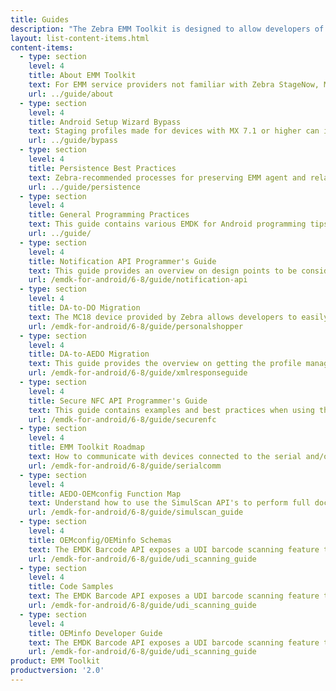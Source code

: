 ```yaml
---
title: Guides
description: "The Zebra EMM Toolkit is designed to allow developers of EMM/MDM solutions to adapt their products to manage Zebra devices and software. Refer to the guides linked below as needed."  
layout: list-content-items.html
content-items:
  - type: section
    level: 4
    title: About EMM Toolkit
    text: For EMM service providers not familiar with Zebra StageNow, MXMS and other Zebra device staging and configuration mechanisms.
    url: ../guide/about
  - type: section
    level: 4
    title: Android Setup Wizard Bypass
    text: Staging profiles made for devices with MX 7.1 or higher can include a command to automatically bypass the Android Setup Wizard (also known as the "Welcome Screen") following an Enterprise Reset. The wizard can be skipped when it appears on certain devices by scanning a barcode.
    url: ../guide/bypass
  - type: section
    level: 4
    title: Persistence Best Practices
    text: Zebra-recommended processes for preserving EMM agent and related files and restoring a device to manageability after an Enterprise Reset, which erases non-persistent software on the device. 
    url: ../guide/persistence
  - type: section
    level: 4
    title: General Programming Practices
    text: This guide contains various EMDK for Android programming tips.
    url: ../guide/
  - type: section
    level: 4
    title: Notification API Programmer's Guide
    text: This guide provides an overview on design points to be considered during the development of an application that notifies users using Notification API in the business application workflow.
    url: /emdk-for-android/6-8/guide/notification-api
  - type: section
    level: 4
    title: DA-to-DO Migration
    text: The MC18 device provided by Zebra allows developers to easily create applications in the Personal Shopper category. This guide contains examples specific to using EMDK for Android with the MC18.
    url: /emdk-for-android/6-8/guide/personalshopper
  - type: section
    level: 4
    title: DA-to-AEDO Migration
    text: This guide provides the overview on getting the profile manager instance, profile XML, applying profiles, interpreting result returned by the Profile Manager Methods and the response XML schema for the developer to understand and configure the device based their application specific requirements.
    url: /emdk-for-android/6-8/guide/xmlresponseguide
  - type: section
    level: 4
    title: Secure NFC API Programmer's Guide
    text: This guide contains examples and best practices when using the Secure NFC API's including MifareDesfire, MiFareSam, SamKey, etc.
    url: /emdk-for-android/6-8/guide/securenfc
  - type: section
    level: 4
    title: EMM Toolkit Roadmap
    text: How to communicate with devices connected to the serial and/or USB ports.
    url: /emdk-for-android/6-8/guide/serialcomm
  - type: section
    level: 4
    title: AEDO-OEMconfig Function Map
    text: Understand how to use the SimulScan API's to perform full document capture in your application. SimulScan involves capturing fields of interest in a given document and converting it into data that an end-user application can use immediately at the point of transaction.
    url: /emdk-for-android/6-8/guide/simulscan_guide
  - type: section
    level: 4
    title: OEMconfig/OEMinfo Schemas
    text: The EMDK Barcode API exposes a UDI barcode scanning feature that provides applications with the ability to read UDI Labels from from three issuing agencies, GS1, HIBCC and ICCBBA.
    url: /emdk-for-android/6-8/guide/udi_scanning_guide
  - type: section
    level: 4
    title: Code Samples
    text: The EMDK Barcode API exposes a UDI barcode scanning feature that provides applications with the ability to read UDI Labels from from three issuing agencies, GS1, HIBCC and ICCBBA.
    url: /emdk-for-android/6-8/guide/udi_scanning_guide
  - type: section
    level: 4
    title: OEMinfo Developer Guide
    text: The EMDK Barcode API exposes a UDI barcode scanning feature that provides applications with the ability to read UDI Labels from from three issuing agencies, GS1, HIBCC and ICCBBA.
    url: /emdk-for-android/6-8/guide/udi_scanning_guide
product: EMM Toolkit
productversion: '2.0'
---
```

           





